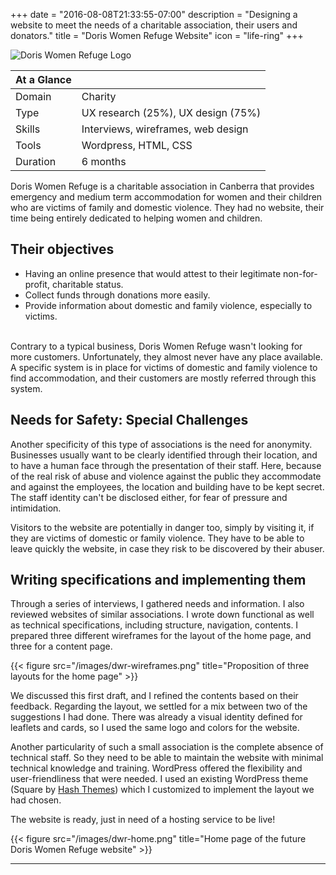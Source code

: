 +++
date = "2016-08-08T21:33:55-07:00"
description = "Designing a website to meet the needs of a charitable association, their users and donators."
title = "Doris Women Refuge Website"
icon = "life-ring"
+++

![Doris Women Refuge Logo](/images/dwr-logo.png "Doris Women Refuge Logo")

<div class="at-a-glance">

At a Glance | <i class="fa fa-life-ring"></i>
--------|---
Domain  | Charity
Type    | UX research (25%), UX design (75%)
Skills  | Interviews, wireframes, web design
Tools   | Wordpress, HTML, CSS
Duration| 6 months

</div>

Doris Women Refuge is a charitable association in Canberra that provides emergency and medium term accommodation for women and their children who are victims of family and domestic violence. They had no website, their time being entirely dedicated to helping women and children. 

## Their objectives

- Having an online presence that would attest to their legitimate non-for-profit, charitable status.
- Collect funds through donations more easily.
- Provide information about domestic and family violence, especially to victims.

<br>
Contrary to a typical business, Doris Women Refuge wasn't looking for more customers. Unfortunately, they almost never have any place available. A specific system is in place for victims of domestic and family violence to find accommodation, and their customers are mostly referred through this system. 

## Needs for Safety: Special Challenges

Another specificity of this type of associations is the need for anonymity. Businesses usually want to be clearly identified through their location, and to have a human face through the presentation of their staff. Here, because of the real risk of abuse and violence against the public they accommodate and against the employees, the location and building have to be kept secret. The staff identity can't be disclosed either, for fear of pressure and intimidation.

Visitors to the website are potentially in danger too, simply by visiting it, if they are victims of domestic or family violence. They have to be able to leave quickly the website, in case they risk to be discovered by their abuser.

## Writing specifications and implementing them

Through a series of interviews, I gathered needs and information. I also reviewed websites of similar associations. I wrote down functional as well as technical specifications, including structure, navigation, contents. I prepared three different wireframes for the layout of the home page, and three for a content page. 

{{< figure src="/images/dwr-wireframes.png" title="Proposition of three layouts for the home page" >}}

We discussed this first draft, and I refined the contents based on their feedback. Regarding the layout, we settled for a mix between two of the suggestions I had done. There was already a visual identity defined for leaflets and cards, so I used the same logo and colors for the website.

Another particularity of such a small association is the complete absence of technical staff. So they need to be able to maintain the website with minimal technical knowledge and training. WordPress offered the flexibility and user-friendliness that were needed. I used an existing WordPress theme (Square by [Hash Themes](http://hashthemes.com/)) which I customized to implement the layout we had chosen. 

The website is ready, just in need of a hosting service to be live!

{{< figure src="/images/dwr-home.png" title="Home page of the future Doris Women Refuge website" >}}


---------